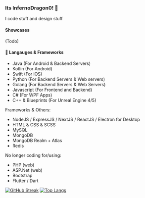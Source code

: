 ### Its InfernoDragon0! 👋

I code stuff and design stuff

#### Showcases
(Todo)



#### 💬 Langauges & Frameworks
- Java (For Android & Backend Servers)
- Kotlin (For Android)
- Swift (For iOS)
- Python (For Backend Servers & Web servers)
- Golang (For Backend Servers & Web Servers)
- Javascript (For Frontend and Backend)
- C# (For WPF Apps)
- C++ & Blueprints (For Unreal Engine 4/5)

Frameworks & Others:
- NodeJS / ExpressJS / NextJS / ReactJS / Electron for Desktop
- HTML & CSS & SCSS
- MySQL
- MongoDB
- MongoDB Realm + Atlas
- Redis

No longer coding for/using:
- PHP (web)
- ASP.Net (web)
- Bootstrap
- Flutter / Dart

[![GitHub Streak](http://github-readme-streak-stats.herokuapp.com?user=infernodragon0&date_format=j%20M%5B%20Y%5D)](https://git.io/streak-stats)
[![Top Langs](https://github-readme-stats.vercel.app/api/top-langs/?username=InfernoDragon0&layout=compact)](https://github.com/anuraghazra/github-readme-stats)


<!--
**InfernoDragon0/InfernoDragon0** is a ✨ _special_ ✨ repository because its `README.md` (this file) appears on your GitHub profile.

Here are some ideas to get you started:

- 🔭 I’m currently working on ...
- 🌱 I’m currently learning ...
- 👯 I’m looking to collaborate on ...
- 🤔 I’m looking for help with ...
- 💬 Ask me about ...
- 📫 How to reach me: ...
- 😄 Pronouns: ...
- ⚡ Fun fact: ...
-->
